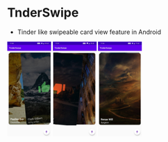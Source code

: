 # TnderSwipe
- Tinder like swipeable card view feature in Android

<img src="assets/tinderswipe_1.jpeg" width="20%"/>
<img src="assets/tinderswipe_2.jpeg" width="20%"/>
<img src="assets/tinderswipe_3.jpeg" width="20%"/>

